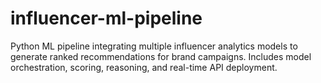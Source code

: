 # influencer-ml-pipeline
Python ML pipeline integrating multiple influencer analytics models to generate ranked recommendations for brand campaigns. Includes model orchestration, scoring, reasoning, and real-time API deployment.
